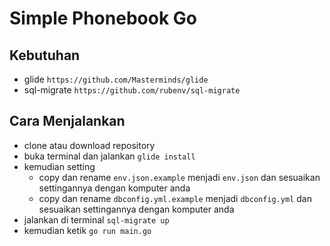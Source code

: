 # Simple Phonebook Go

## Kebutuhan
- glide `https://github.com/Masterminds/glide`
- sql-migrate `https://github.com/rubenv/sql-migrate`

## Cara Menjalankan
- clone atau download repository
- buka terminal dan jalankan `glide install`
- kemudian setting
    - copy dan rename `env.json.example` menjadi `env.json` dan sesuaikan settingannya dengan komputer anda
    - copy dan rename `dbconfig.yml.example` menjadi `dbconfig.yml` dan sesuaikan settingannya dengan komputer anda
- jalankan di terminal `sql-migrate up`
- kemudian ketik `go run main.go`